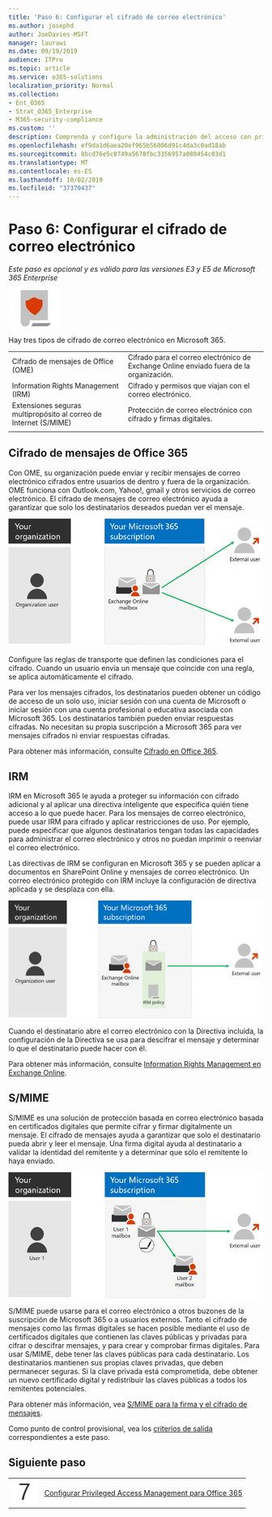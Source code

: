 ```yaml
---
title: 'Paso 6: Configurar el cifrado de correo electrónico'
ms.author: josephd
author: JoeDavies-MSFT
manager: laurawi
ms.date: 09/19/2019
audience: ITPro
ms.topic: article
ms.service: o365-solutions
localization_priority: Normal
ms.collection:
- Ent_O365
- Strat_O365_Enterprise
- M365-security-compliance
ms.custom: ''
description: Comprenda y configure la administración del acceso con privilegios para Office 365
ms.openlocfilehash: ef9da1d6aea20ef965b56006d91c4da3c0ad18ab
ms.sourcegitcommit: 8bcd76e5c8749a5670fbc3356957a089454c03d1
ms.translationtype: MT
ms.contentlocale: es-ES
ms.lasthandoff: 10/02/2019
ms.locfileid: "37370437"
---
```

# <a name="step-6-configure-email-encryption"></a>Paso 6: Configurar el cifrado de correo electrónico

*Este paso es opcional y es válido para las versiones E3 y E5 de Microsoft 365 Enterprise*

![Fase 6: protección de la información](./media/deploy-foundation-infrastructure/infoprotection_icon-small.png)

Hay tres tipos de cifrado de correo electrónico en Microsoft 365.

|||
|:-------|:-----|
| Cifrado de mensajes de Office (OME) | Cifrado para el correo electrónico de Exchange Online enviado fuera de la organización. |
| Information Rights Management (IRM) | Cifrado y permisos que viajan con el correo electrónico. |
| Extensiones seguras multipropósito al correo de Internet (S/MIME) | Protección de correo electrónico con cifrado y firmas digitales. |
|||

## <a name="office-365-message-encryption"></a>Cifrado de mensajes de Office 365

Con OME, su organización puede enviar y recibir mensajes de correo electrónico cifrados entre usuarios de dentro y fuera de la organización. OME funciona con Outlook.com, Yahoo!, gmail y otros servicios de correo electrónico. El cifrado de mensajes de correo electrónico ayuda a garantizar que solo los destinatarios deseados puedan ver el mensaje.

![Cifrado de OME mensajes de correo electrónico](./media/infoprotect-email-encryption/ome-encryption.png)

Configure las reglas de transporte que definen las condiciones para el cifrado. Cuando un usuario envía un mensaje que coincide con una regla, se aplica automáticamente el cifrado.

Para ver los mensajes cifrados, los destinatarios pueden obtener un código de acceso de un solo uso, iniciar sesión con una cuenta de Microsoft o iniciar sesión con una cuenta profesional o educativa asociada con Microsoft 365. Los destinatarios también pueden enviar respuestas cifradas. No necesitan su propia suscripción a Microsoft 365 para ver mensajes cifrados ni enviar respuestas cifradas.

Para obtener más información, consulte [Cifrado en Office 365](https://docs.microsoft.com/Office365/SecurityCompliance/ome).

## <a name="irm"></a>IRM

IRM en Microsoft 365 le ayuda a proteger su información con cifrado adicional y al aplicar una directiva inteligente que especifica quién tiene acceso a lo que puede hacer. Para los mensajes de correo electrónico, puede usar IRM para cifrado y aplicar restricciones de uso. Por ejemplo, puede especificar que algunos destinatarios tengan todas las capacidades para administrar el correo electrónico y otros no puedan imprimir o reenviar el correo electrónico. 

Las directivas de IRM se configuran en Microsoft 365 y se pueden aplicar a documentos en SharePoint Online y mensajes de correo electrónico. Un correo electrónico protegido con IRM incluye la configuración de directiva aplicada y se desplaza con ella. 

![Protección de los mensajes de correo electrónico con IRM](./media/infoprotect-email-encryption/irm-protection.png)

Cuando el destinatario abre el correo electrónico con la Directiva incluida, la configuración de la Directiva se usa para descifrar el mensaje y determinar lo que el destinatario puede hacer con él. 

Para obtener más información, consulte [Information Rights Management en Exchange Online]( https://docs.microsoft.com/office365/SecurityCompliance/information-rights-management-in-exchange-online).

## <a name="smime"></a>S/MIME

S/MIME es una solución de protección basada en correo electrónico basada en certificados digitales que permite cifrar y firmar digitalmente un mensaje. El cifrado de mensajes ayuda a garantizar que solo el destinatario pueda abrir y leer el mensaje. Una firma digital ayuda al destinatario a validar la identidad del remitente y a determinar que sólo el remitente lo haya enviado.

![Protección S/MIME de los mensajes de correo electrónico](./media/infoprotect-email-encryption/smime-protection.png)

S/MIME puede usarse para el correo electrónico a otros buzones de la suscripción de Microsoft 365 o a usuarios externos.
Tanto el cifrado de mensajes como las firmas digitales se hacen posible mediante el uso de certificados digitales que contienen las claves públicas y privadas para cifrar o descifrar mensajes, y para crear y comprobar firmas digitales.
Para usar S/MIME, debe tener las claves públicas para cada destinatario. Los destinatarios mantienen sus propias claves privadas, que deben permanecer seguras. Si la clave privada está comprometida, debe obtener un nuevo certificado digital y redistribuir las claves públicas a todos los remitentes potenciales.

Para obtener más información, vea [S/MIME para la firma y el cifrado de mensajes](https://docs.microsoft.com/Exchange/policy-and-compliance/smime).


Como punto de control provisional, vea los [criterios de salida](infoprotect-exit-criteria.md#crit-infoprotect-step6) correspondientes a este paso.

## <a name="next-step"></a>Siguiente paso

|||
|:-------|:-----|
|![Paso 7](./media/stepnumbers/Step7.png)|[Configurar Privileged Access Management para Office 365](infoprotect-configure-privileged-access-management.md)|
